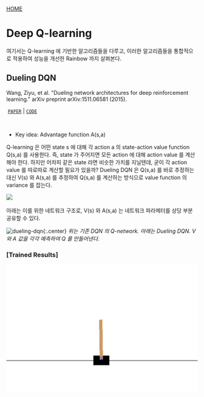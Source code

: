 [HOME](https://github.com/namjiwon1023/Code_With_RL)

# Deep Q-learning

여기서는 Q-learning 에 기반한 알고리즘들을 다루고, 이러한 알고리즘들을 통합적으로 적용하여 성능을 개선한 Rainbow 까지 살펴본다.

## Dueling DQN

Wang, Ziyu, et al. "Dueling network architectures for deep reinforcement learning." arXiv preprint arXiv:1511.06581 (2015).

​	[`PAPER`](https://arxiv.org/pdf/1511.06581.pdf)	|	[`CODE`](https://github.com/namjiwon1023/Code_With_RL/blob/main/DuelingDQN/agent.py)

<br/>

- Key idea: Advantage function A(s,a)

Q-learning 은 어떤 state s 에 대해 각 action a 의 state-action value function Q(s,a) 를 사용한다. 즉, state 가 주어지면 모든 action 에 대해 action value 를 계산해야 한다. 하지만 어차피 같은 state 라면 비슷한 가치를 지닐텐데, 굳이 각 action value 를 따로따로 계산할 필요가 있을까? Dueling DQN 은 Q(s,a) 를 바로 추정하는 대신 V(s) 와 A(s,a) 를 추정하여 Q(s,a) 를 계산하는 방식으로 value function 의 variance 를 잡는다.

<img src="http://chart.googleapis.com/chart?cht=tx&chl=Q(s,a) = V(s) + A(s,a)" style="border:none;">

아래는 이를 위한 네트워크 구조로, V(s) 와 A(s,a) 는 네트워크 파라메터를 상당 부분 공유할 수 있다.

![dueling-dqn](https://github.com/namjiwon1023/Code_With_RL/blob/main/assets/rl/dqn-duel.png){:.center}
*위는 기존 DQN 의 Q-network. 아래는 Dueling DQN. V 와 A 값을 각각 예측하여 Q 를 만들어낸다.*


### [Trained Results]

![example](./gifs/CartPole-v0.gif)

